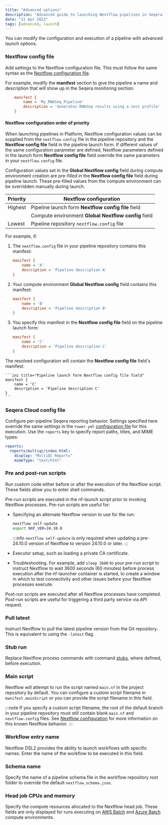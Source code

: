 ```yaml
---
title: "Advanced options"
description: "Advanced guide to launching Nextflow pipelines in Seqera Platform"
date: "21 Apr 2023"
tags: [advanced, launch]
---
```


You can modify the configuration and execution of a pipeline with advanced launch options.

### Nextflow config file

Add settings to the Nextflow configuration file. This must follow the same syntax as the [Nextflow configuration file](https://www.nextflow.io/docs/latest/config.html#config-syntax).

For example, modify the **manifest** section to give the pipeline a name and description that will show up in the Seqera monitoring section:

```ini
    manifest {
        name = 'My_RNASeq_Pipeline'
        description = 'Generates RNASeq results using a test profile'
    }
```

#### Nextflow configuration order of priority

When launching pipelines in Platform, Nextflow configuration values can be supplied from the `nextflow.config` file in the pipeline repository and the **Nextflow config file** field in the pipeline launch form. If different values of the same configuration parameter are defined, Nextflow parameters defined in the launch form **Nextflow config file** field override the same parameters in your `nextflow.config` file. 

Configuration values set in the **Global Nextflow config** field during compute environment creation are pre-filled in the **Nextflow config file** field during pipeline launch. These pre-filled values from the compute environment can be overridden manually during launch. 

| Priority | Nextflow configuration                               |
|----------|------------------------------------------------------|
| Highest  | Pipeline launch form **Nextflow config file** field  |
|                | Compute environment **Global Nextflow config** field |
| Lowest   | Pipeline repository `nextflow.config` file           |

For example, if:

1. The `nextflow.config` file in your pipeline repository contains this manifest: 

    ```ini title="Pipeline repository config file"
    manifest {
        name = 'A'
        description = 'Pipeline description A'
    }
    ```

2. Your compute environment **Global Nextflow config** field contains this manifest:

    ```ini title="Compute environment Global Nextflow config field"
    manifest {
        name = 'B'
        description = 'Pipeline description B'
    }
    ```

3. You specify this manifest in the **Nextflow config file** field on the pipeline launch form:

    ```ini title="Pipeline launch form Nextflow config file field"
    manifest {
        name = 'C'
        description = 'Pipeline description C'
    }
    ```

The resolved configuration will contain the **Nextflow config file** field's manifest:

    ```ini title="Pipeline launch form Nextflow config file field"
    manifest {
        name = 'C'
        description = 'Pipeline description C'
    }
    ```

### Seqera Cloud config file

Configure per-pipeline Seqera reporting behavior. Settings specified here override the same settings in the `tower.yml` [configuration file](https://docs.seqera.io/platform-enterprise/latest/enterprise/configuration/overview) for this execution. Use the `reports` key to specify report paths, titles, and MIME types:

```yml
reports:
  reports/multiqc/index.html:
    display: "MultiQC Reports"
    mimeType: "text/html"
```

### Pre and post-run scripts

Run custom code either before or after the execution of the Nextflow script. These fields allow you to enter shell commands.

Pre-run scripts are executed in the nf-launch script prior to invoking Nextflow processes. Pre-run scripts are useful for:
- Specifying an alternate Nextflow version to use for the run:

    ```bash 
    nextflow self-update
    export NXF_VER=24.10.0
    ```
    :::info
    `nextflow self-update` is only required when updating a pre-24.10.0 version of Nextflow to version 24.10.0 or later. 
    :::
- Executor setup, such as loading a private CA certificate.
- Troubleshooting. For example, add `sleep 3600` to your pre-run script to instruct Nextflow to wait 3600 seconds (60 minutes) before process execution after the nf-launcher container is started, to create a window in which to test connectivity and other issues before your Nextflow processes execute.

Post-run scripts are executed after all Nextflow processes have completed. Post-run scripts are useful for triggering a third party service via API request.

### Pull latest

Instruct Nextflow to pull the latest pipeline version from the Git repository. This is equivalent to using the `-latest` flag.

### Stub run 

Replace Nextflow process commands with command [stubs](https://www.nextflow.io/docs/latest/process.html#stub), where defined, before execution. 

### Main script

Nextflow will attempt to run the script named `main.nf` in the project repository by default. You can configure a custom script filename in `manifest.mainScript` or you can provide the script filename in this field.

:::note
If you specify a custom script filename, the root of the default branch in your pipeline repository must still contain blank `main.nf` and `nextflow.config` files. See [Nextflow configuration](../troubleshooting_and_faqs/nextflow) for more information on this known Nextflow behavior.
:::

### Workflow entry name

Nextflow DSL2 provides the ability to launch workflows with specific names. Enter the name of the workflow to be executed in this field.

### Schema name 

Specify the name of a pipeline schema file in the workflow repository root folder to override the default `nextflow_schema.json`. 

### Head job CPUs and memory

Specify the compute resources allocated to the Nextflow head job. These fields are only displayed for runs executing on [AWS Batch](../compute-envs/aws-batch) and [Azure Batch](../compute-envs/azure-batch) compute environments. 

